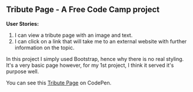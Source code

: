 ## Tribute Page -  A Free Code Camp project

**User Stories:**
1. I can view a tribute page with an image and text.
2. I can click on a link that will take me to an external website with further information on the topic.

In this project I simply used Bootstrap, hence why there is no real styling. It's a very basic page however, for my 1st project, I think it served it's purpose well.

You can see this [Tribute Page](https://codepen.io/Pagey/pen/GmOYdm) on CodePen.
